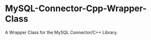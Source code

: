 MySQL-Connector-Cpp-Wrapper-Class
=================================

A Wrapper Class for the MySQL Connector/C++ Library.